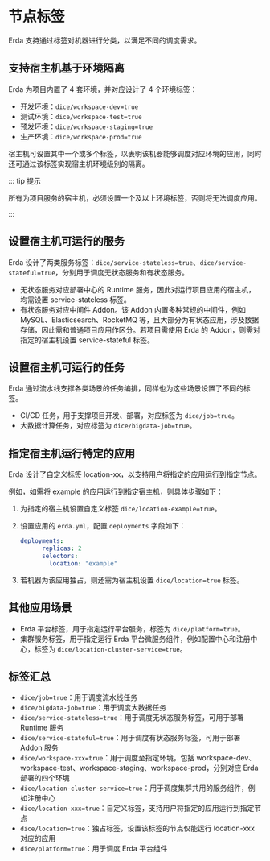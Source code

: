 # 节点标签

Erda 支持通过标签对机器进行分类，以满足不同的调度需求。

## 支持宿主机基于环境隔离

Erda 为项目内置了 4 套环境，并对应设计了 4 个环境标签：

- 开发环境：`dice/workspace-dev=true`
- 测试环境：`dice/workspace-test=true`
- 预发环境：`dice/workspace-staging=true`
- 生产环境：`dice/workspace-prod=true`

宿主机可设置其中一个或多个标签，以表明该机器能够调度对应环境的应用，同时还可通过该标签实现宿主机环境级别的隔离。

::: tip 提示

所有为项目服务的宿主机，必须设置一个及以上环境标签，否则将无法调度应用。

:::

## 设置宿主机可运行的服务

Erda 设计了两类服务标签：`dice/service-stateless=true`、`dice/service-stateful=true`，分别用于调度无状态服务和有状态服务。

* 无状态服务对应部署中心的 Runtime 服务，因此对运行项目应用的宿主机，均需设置 service-stateless 标签。
* 有状态服务对应中间件 Addon。该 Addon 内置多种常规的中间件，例如 MySQL、Elasticsearch、RocketMQ 等，且大部分为有状态应用，涉及数据存储，因此需和普通项目应用作区分。若项目需使用 Erda 的 Addon，则需对指定的宿主机设置 service-stateful 标签。

## 设置宿主机可运行的任务

Erda 通过流水线支撑各类场景的任务编排，同样也为这些场景设置了不同的标签。

- CI/CD 任务，用于支撑项目开发、部署，对应标签为 `dice/job=true`。
- 大数据计算任务，对应标签为 `dice/bigdata-job=true`。

## 指定宿主机运行特定的应用

Erda 设计了自定义标签 location-xx，以支持用户将指定的应用运行到指定节点。

例如，如需将 example 的应用运行到指定宿主机，则具体步骤如下：

1. 为指定的宿主机设置自定义标签 `dice/location-example=true`。

2. 设置应用的 `erda.yml`，配置 `deployments` 字段如下：

   ```yaml
   deployments:
         replicas: 2
         selectors:
           location: "example"
   ```

3. 若机器为该应用独占，则还需为宿主机设置 `dice/location=true` 标签。

## 其他应用场景

- Erda 平台标签，用于指定运行平台服务，标签为 `dice/platform=true`。
- 集群服务标签，用于指定运行 Erda 平台微服务组件，例如配置中心和注册中心，标签为 `dice/location-cluster-service=true`。

## 标签汇总

- `dice/job=true`：用于调度流水线任务
- `dice/bigdata-job=true`：用于调度大数据任务
- `dice/service-stateless=true`：用于调度无状态服务标签，可用于部署 Runtime 服务
- `dice/service-stateful=true`：用于调度有状态服务标签，可用于部署 Addon 服务
- `dice/workspace-xxx=true`：用于调度至指定环境，包括 workspace-dev、workspace-test、workspace-staging、workspace-prod，分别对应 Erda 部署的四个环境
- `dice/location-cluster-service=true`：用于调度集群共用的服务组件，例如注册中心
- `dice/location-xxx=true`：自定义标签，支持用户将指定的应用运行到指定节点
- `dice/location=true`：独占标签，设置该标签的节点仅能运行 location-xxx 对应的应用
- `dice/platform=true`：用于调度 Erda 平台组件

